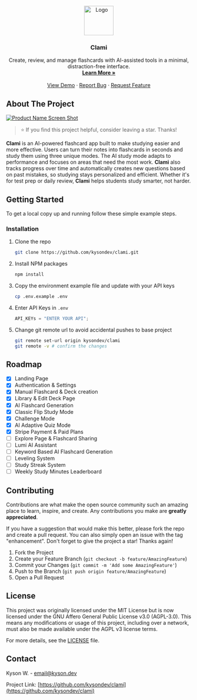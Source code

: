 <br />
<div align="center">
  <a href="https://github.com/kysondev/clami">
    <img src="https://res.cloudinary.com/dyu7ogoqc/image/upload/v1753470067/image_2_ehrhh8.png" alt="Logo" width="80" height="80">
  </a>

<h3 align="center">Clami</h3>

  <p align="center">
    Create, review, and manage flashcards with AI-assisted tools in a minimal, distraction-free interface.
    <br />
    <a href="https://clami.app/"><strong>Learn More »</strong></a>
    <br />
    <br />
    <a href="https://clami.app/">View Demo</a>
    ·
    <a href="https://github.com/kysondev/clami/issues/new?labels=bug&template=bug-report---.md">Report Bug</a>
    ·
    <a href="https://github.com/kysondev/clami/issues/new?labels=enhancement&template=feature-request---.md">Request Feature</a>
  </p>
</div>

## About The Project

[![Product Name Screen Shot](https://res.cloudinary.com/dyu7ogoqc/image/upload/v1753674784/Screenshot_2025-07-27_235213_yeo5w8.png)](https://res.cloudinary.com/dyu7ogoqc/image/upload/v1753674784/Screenshot_2025-07-27_235213_yeo5w8.png)

> ⭐️ If you find this project helpful, consider leaving a star. Thanks!

**Clami** is an AI-powered flashcard app built to make studying easier and more effective. Users can turn their notes into flashcards in seconds and study them using three unique modes. The AI study mode adapts to performance and focuses on areas that need the most work. **Clami** also tracks progress over time and automatically creates new questions based on past mistakes, so studying stays personalized and efficient. Whether it's for test prep or daily review, **Clami** helps students study smarter, not harder.

## Getting Started

To get a local copy up and running follow these simple example steps.

### Installation

1. Clone the repo
   ```sh
   git clone https://github.com/kysondev/clami.git
   ```
2. Install NPM packages
   ```sh
   npm install
   ```
3. Copy the environment example file and update with your API keys
   ```sh
   cp .env.example .env
   ```
4. Enter API Keys in `.env`
   ```js
   API_KEYs = "ENTER YOUR API";
   ```
5. Change git remote url to avoid accidental pushes to base project
   ```sh
   git remote set-url origin kysondev/clami
   git remote -v # confirm the changes
   ```

## Roadmap

- [x] Landing Page
- [x] Authentication & Settings
- [x] Manual Flashcard & Deck creation
- [x] Library & Edit Deck Page
- [x] AI Flashcard Generation
- [x] Classic Flip Study Mode
- [x] Challenge Mode
- [x] AI Adaptive Quiz Mode
- [x] Stripe Payment & Paid Plans
- [ ] Explore Page & Flashcard Sharing
- [ ] Lumi AI Assistant
- [ ] Keyword Based AI Flashcard Generation
- [ ] Leveling System
- [ ] Study Streak System
- [ ] Weekly Study Minutes Leaderboard

## Contributing

Contributions are what make the open source community such an amazing place to learn, inspire, and create. Any contributions you make are **greatly appreciated**.

If you have a suggestion that would make this better, please fork the repo and create a pull request. You can also simply open an issue with the tag "enhancement".
Don't forget to give the project a star! Thanks again!

1. Fork the Project
2. Create your Feature Branch (`git checkout -b feature/AmazingFeature`)
3. Commit your Changes (`git commit -m 'Add some AmazingFeature'`)
4. Push to the Branch (`git push origin feature/AmazingFeature`)
5. Open a Pull Request

## License

This project was originally licensed under the MIT License but is now licensed under the GNU Affero General Public License v3.0 (AGPL-3.0).
This means any modifications or usage of this project, including over a network, must also be made available under the AGPL v3 license terms.

For more details, see the [LICENSE](./LICENSE) file.

## Contact

Kyson W. - email@kyson.dev

Project Link: [https://github.com/kysondev/clami](https://github.com/kysondev/clami)
